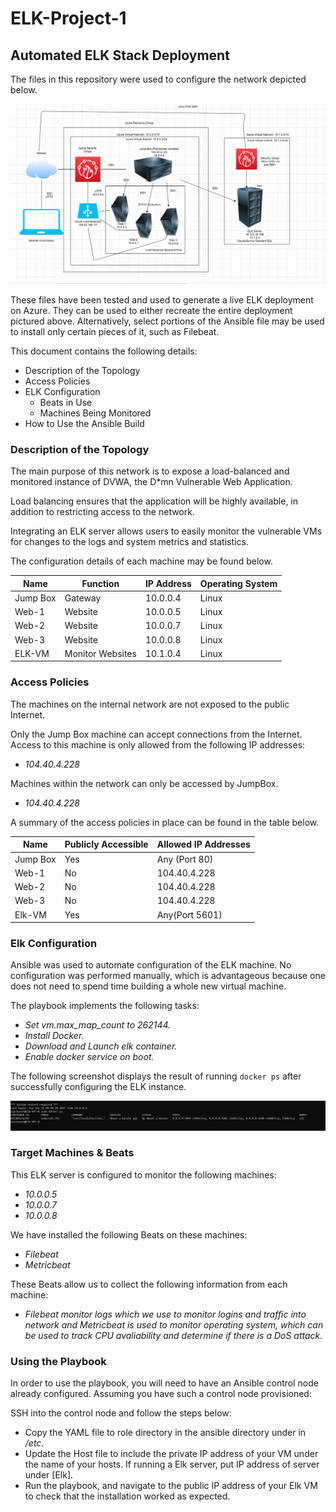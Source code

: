 # ELK-Project-1
## Automated ELK Stack Deployment

The files in this repository were used to configure the network depicted below.

![Cloud Network](https://github.com/lois-lab/ELK-Project-1/blob/main/Diagrams/Cloud%20Network.png)

These files have been tested and used to generate a live ELK deployment on Azure. They can be used to either recreate the entire deployment pictured above. Alternatively, select portions of the Ansible file may be used to install only certain pieces of it, such as Filebeat.

This document contains the following details:
- Description of the Topology
- Access Policies
- ELK Configuration
  - Beats in Use
  - Machines Being Monitored
- How to Use the Ansible Build


### Description of the Topology

The main purpose of this network is to expose a load-balanced and monitored instance of DVWA, the D*mn Vulnerable Web Application.

Load balancing ensures that the application will be highly available, in addition to restricting access to the network.

Integrating an ELK server allows users to easily monitor the vulnerable VMs for changes to the logs and system metrics and statistics.

The configuration details of each machine may be found below.

| Name     | Function | IP Address | Operating System |
|----------|----------|------------|------------------|
| Jump Box | Gateway  | 10.0.0.4   | Linux            |
| Web-1    | Website    | 10.0.0.5   | Linux            |
| Web-2    | Website    | 10.0.0.7   | Linux            |
| Web-3    | Website     | 10.0.0.8   | Linux            |
| ELK-VM   | Monitor Websites | 10.1.0.4 | Linux           |

### Access Policies

The machines on the internal network are not exposed to the public Internet. 

Only the Jump Box machine can accept connections from the Internet. Access to this machine is only allowed from the following IP addresses:
- _104.40.4.228_

Machines within the network can only be accessed by JumpBox.
- _104.40.4.228_

A summary of the access policies in place can be found in the table below.

| Name     | Publicly Accessible | Allowed IP Addresses |
|----------|---------------------|----------------------|
| Jump Box | Yes              | Any (Port 80)    |
| Web-1        |  No                   |   104.40.4.228         |
| Web-2         |    No                 |   104.40.4.228             |
| Web-3   | No     | 104.40.4.228  |
| Elk-VM  | Yes  | Any(Port 5601) |


### Elk Configuration

Ansible was used to automate configuration of the ELK machine. No configuration was performed manually, which is advantageous because one does not need to spend time building a whole new virtual machine.

The playbook implements the following tasks:
- _Set vm.max_map_count to 262144._
- _Install Docker._
- _Download and Launch elk container._
- _Enable docker service on boot._

The following screenshot displays the result of running `docker ps` after successfully configuring the ELK instance.

![Elk](https://github.com/lois-lab/ELK-Project-1/blob/main/Diagrams/Elk_Cont.png)

### Target Machines & Beats
This ELK server is configured to monitor the following machines:
- _10.0.0.5_
- _10.0.0.7_
- _10.0.0.8_

We have installed the following Beats on these machines:
- _Filebeat_
- _Metricbeat_

These Beats allow us to collect the following information from each machine:
- _Filebeat monitor logs which we use to monitor logins and traffic into network and Metricbeat is used to monitor operating system, which can be used to track CPU avaliability and determine if there is a DoS attack._

### Using the Playbook
In order to use the playbook, you will need to have an Ansible control node already configured. Assuming you have such a control node provisioned: 

SSH into the control node and follow the steps below:
- Copy the YAML file to role directory in the ansible directory under in _/etc_.
- Update the Host file to include the private IP address of your VM under the name of your hosts. If running a Elk server, put IP address of server under [Elk].
- Run the playbook, and navigate to the public IP address of your Elk VM to check that the installation worked as expected.

